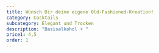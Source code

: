 ```yaml
---
title: Wünsch Dir deine eigene Old-Fashioned-Kreation!
category: Cocktails
subcategory: Elegant und Trocken
description: "Basisalkohol + "
price1: 4,5
order: 1
---
```

